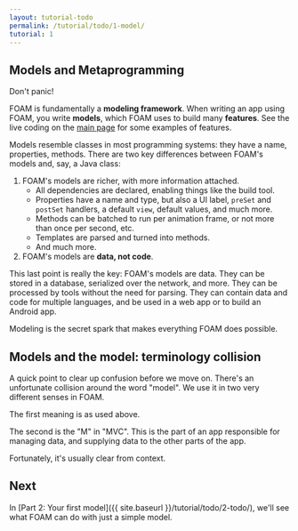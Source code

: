 ```yaml
---
layout: tutorial-todo
permalink: /tutorial/todo/1-model/
tutorial: 1
---
```


## Models and Metaprogramming

Don't panic!

FOAM is fundamentally a **modeling framework**. When writing an app using FOAM,
you write **models**, which FOAM uses to build many **features**. See the live
coding on the [main page]({{site.baseurl}}/) for some examples of features.

Models resemble classes in most programming systems: they have a name,
properties, methods. There are two key differences between FOAM's models and,
say, a Java class:

1. FOAM's models are richer, with more information attached.
    - All dependencies are declared, enabling things like the build tool.
    - Properties have a name and type, but also a UI label, `preSet` and
      `postSet` handlers, a default `view`, default values, and much more.
    - Methods can be batched to run per animation frame, or not more than once
      per second, etc.
    - Templates are parsed and turned into methods.
    - And much more.
2. FOAM's models are **data, not code**.

This last point is really the key: FOAM's models are data. They can be
stored in a database, serialized over the network, and more. They can be
processed by tools without the need for parsing. They can contain data and code
for multiple languages, and be used in a web app or to build an Android app.

Modeling is the secret spark that makes everything FOAM does possible.


## Models and the model: terminology collision

A quick point to clear up confusion before we move on. There's an unfortunate
collision around the word "model". We use it in two very different senses in
FOAM.

The first meaning is as used above.

The second is the "M" in "MVC". This is the part of an app responsible for
managing data, and supplying data to the other parts of the app.

Fortunately, it's usually clear from context.

## Next

In [Part 2: Your first model]({{ site.baseurl }}/tutorial/todo/2-todo/), we'll
see what FOAM can do with just a simple model.


